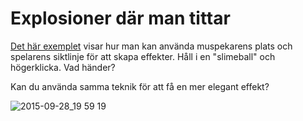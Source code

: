 # Explosioner där man tittar

[Det här exemplet](https://github.com/carlrobert/Hello-ScriptCraft/blob/master/explosion.js) visar hur man kan använda muspekarens plats och spelarens siktlinje för att skapa effekter. Håll i en "slimeball" och högerklicka. Vad händer?


Kan du använda samma teknik för att få en mer elegant effekt?

![2015-09-28_19 59 19](https://cloud.githubusercontent.com/assets/4598641/10144272/0373b9d8-661d-11e5-99ae-5761cbce76eb.png)



